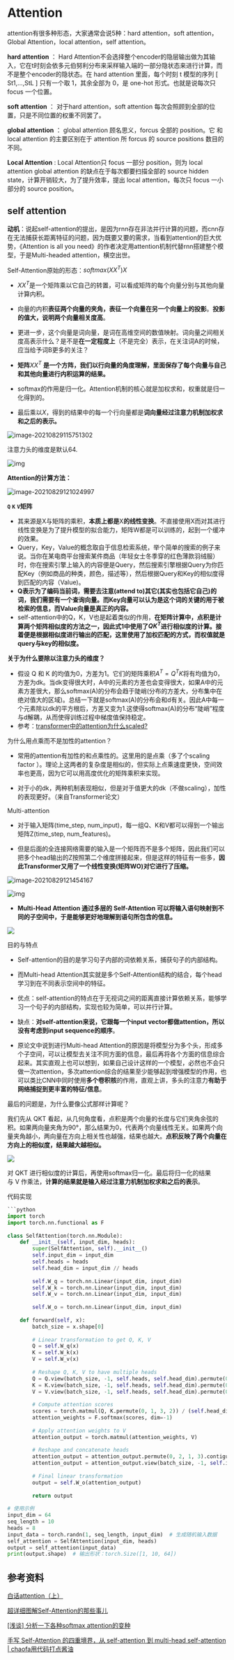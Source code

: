 # Attention

attention有很多种形态，大家通常会说5种：hard attention，soft attention，Global Attention，local attention，self attention。


**hard attention** ：
Hard Attention不会选择整个encoder的隐层输出做为其输入，它在t时刻会依多元伯努利分布来采样输入端的一部分隐状态来进行计算，而不是整个encoder的隐状态。在 hard attention 里面，每个时刻 t 模型的序列 [ St1,…,StL ] 只有一个取 1，其余全部为 0，是 one-hot 形式。也就是说每次只focus 一个位置。


**soft attention** ：
对于hard attention，soft attention 每次会照顾到全部的位置，只是不同位置的权重不同罢了。


**global attention** ：
global attention 顾名思义，forcus 全部的 position。它 和 local attention 的主要区别在于 attention 所 forcus 的 source positions 数目的不同。


**Local Attention** :
Local Attention只 focus 一部分 position，则为 local attention
global attention 的缺点在于每次都要扫描全部的 source hidden state，计算开销较大，为了提升效率，提出 local attention，每次只 focus 一小部分的 source position。

## self attention
**动机**：说起self-attention的提出，是因为rnn存在非法并行计算的问题，而cnn存在无法捕获长距离特征的问题，因为既要又要的需求，当看到attention的巨大优势，《Attention is all you need》的作者决定用attention机制代替rnn搭建整个模型，于是Multi-headed attention，横空出世。

Self-Attention原始的形态：$softmax(XX^T)X$

- $XX^T$是一个矩阵乘以它自己的转置，可以看成矩阵的每个向量分别与其他向量计算内积。

- 向量的内积**表征两个向量的夹角，表征一个向量在另一个向量上的投影**。**投影的值大，说明两个向量相关度高**。

- 更进一步，这个向量是词向量，是词在高维空间的数值映射。词向量之间相关度高表示什么？是不是**在一定程度上**（不是完全）表示，在关注词A的时候，应当给予词B更多的关注？

- **矩阵**$XX^T$ **是一个方阵，我们以行向量的角度理解，里面保存了每个向量与自己和其他向量进行内积运算的结果。**

- softmax的作用是归一化。Attention机制的核心就是加权求和，权重就是归一化得到的。
- 最后乘以$X$，得到的结果中的每一个行向量都是**词向量经过注意力机制加权求和之后的表示。**

![image-20210829115751302](img/image-20210829115751302.png)

注意力头的维度是默认64.

![img](img/self-attention-output-16343573548681.png)

**Attention的计算方法：**

![image-20210829121024997](img/image-20210829121024997.png)

**`Q`** **`K`** **`V`矩阵**

- 其来源是X与矩阵的乘积，**本质上都是**X**的线性变换**。不直接使用X而对其进行线性变换是为了提升模型的拟合能力，矩阵W都是可以训练的，起到一个缓冲的效果。
- Query，Key，Value的概念取自于信息检索系统，举个简单的搜索的例子来说。当你在某电商平台搜索某件商品（年轻女士冬季穿的红色薄款羽绒服）时，你在搜索引擎上输入的内容便是Query，然后搜索引擎根据Query为你匹配Key（例如商品的种类，颜色，描述等），然后根据Query和Key的相似度得到匹配的内容（Value)。
- **Q表示为了编码当前词，需要去注意(attend to)其它(其实也包括它自己)的词，我们需要有一个查询向量。而Key向量可以认为是这个词的关键的用于被检索的信息，而Value向量是真正的内容。**
- self-attention中的Q，K，V也是起着类似的作用，**在矩阵计算中，点积是计算两个矩阵相似度的方法之一，因此式1中使用了$QK^T$进行相似度的计算。接着便是根据相似度进行输出的匹配，这里使用了加权匹配的方式，而权值就是query与key的相似度。**

**关于为什么要除以注意力头的维度？**

- 假设 Q 和 K 的均值为0，方差为1。它们的矩阵乘积$A^T=Q^TK$将有均值为0，方差为dk。当dk变得很大时，A中的元素的方差也会变得很大，如果A中的元素方差很大，那么softmax(A)的分布会趋于陡峭(分布的方差大，分布集中在绝对值大的区域)。总结一下就是softmax(A)的分布会和d有关。因此A中每一个元素除以dk的平方根后，方差又变为1.这使得softmax(A)的分布“陡峭”程度与d解耦，从而使得训练过程中梯度值保持稳定。
- 参考：[transformer中的attention为什么scaled?](https://www.zhihu.com/question/339723385/answer/782509914)

为什么用点乘而不是加性的attention？

- 常用的attention有加性的和点乘性的。这里用的是点乘（多了个scaling factor ）。理论上这两者的复杂度是相似的，但实际上点乘速度更快，空间效率也更高，因为它可以用高度优化的矩阵乘积来实现。

- 对于小的dk，两种机制表现相似，但是对于值更大的dk（不做scaling），加性的表现更好。（来自Transformer论文）

Multi-attention

- 对于输入矩阵(time_step, num_input)，每一组Q、K和V都可以得到一个输出矩阵Z(time_step, num_features)。

- 但是后面的全连接网络需要的输入是一个矩阵而不是多个矩阵，因此我们可以把多个head输出的Z按照第二个维度拼接起来，但是这样的特征有一些多，**因此Transformer又用了一个线性变换(矩阵WO)对它进行了压缩。**

![image-20210829121454167](img/image-20210829121454167.png)

![img](img/transformer_multi-headed_self-attention-recap.png)

- **Multi-Head Attention 通过多层的 Self-Attention 可以将输入语句映射到不同的子空间中，于是能够更好地理解到语句所包含的信息。**

![](img/image-20210914185348.png)

目的与特点

- Self-attention的目的是学习句子内部的词依赖关系，捕获句子的内部结构。

- 而Multi-head Attention其实就是多个Self-Attention结构的结合，每个head学习到在不同表示空间中的特征。

- 优点：self-attention的特点在于无视词之间的距离直接计算依赖关系，能够学习一个句子的内部结构，实现也较为简单，可以并行计算。

- 缺点：**对self-attention来说，它跟每一个input vector都做attention，所以没有考虑到input sequence的顺序**。
- 原论文中说到进行Multi-head Attention的原因是将模型分为多个头，形成多个子空间，可以让模型去关注不同方面的信息，最后再将各个方面的信息综合起来。其实直观上也可以想到，如果自己设计这样的一个模型，必然也不会只做一次attention，多次attention综合的结果至少能够起到增强模型的作用，也可以类比CNN中同时使用**多个卷积核**的作用，直观上讲，多头的注意力**有助于网络捕捉到更丰富的特征/信息**。


最后的问题是，为什么要像公式那样计算呢？

我们先从 QKT 看起，从几何角度看，点积是两个向量的长度与它们夹角余弦的积。如果两向量夹角为90°，那么结果为0，代表两个向量线性无关。如果两个向量夹角越小，两向量在方向上相关性也越强，结果也越大。**点积反映了两个向量在方向上的相似度，结果越大越相似。**

![](https://pic4.zhimg.com/v2-102d2c04012fe1d8f8a5a8e8cdd728a9_1440w.jpg)

对 QKT 进行相似度的计算后，再使用softmax归一化。最后将归一化的结果与 V 作乘法，**计算的结果就是输入经过注意力机制加权求和之后的表示**。


代码实现

```python
```python
import torch
import torch.nn.functional as F
 
class SelfAttention(torch.nn.Module):
    def __init__(self, input_dim, heads):
        super(SelfAttention, self).__init__()
        self.input_dim = input_dim
        self.heads = heads
        self.head_dim = input_dim // heads
 
        self.W_q = torch.nn.Linear(input_dim, input_dim)
        self.W_k = torch.nn.Linear(input_dim, input_dim)
        self.W_v = torch.nn.Linear(input_dim, input_dim)
 
        self.W_o = torch.nn.Linear(input_dim, input_dim)
 
    def forward(self, x):
        batch_size = x.shape[0]
 
        # Linear transformation to get Q, K, V
        Q = self.W_q(x)
        K = self.W_k(x)
        V = self.W_v(x)
 
        # Reshape Q, K, V to have multiple heads
        Q = Q.view(batch_size, -1, self.heads, self.head_dim).permute(0, 2, 1, 3)
        K = K.view(batch_size, -1, self.heads, self.head_dim).permute(0, 2, 1, 3)
        V = V.view(batch_size, -1, self.heads, self.head_dim).permute(0, 2, 1, 3)
 
        # Compute attention scores
        scores = torch.matmul(Q, K.permute(0, 1, 3, 2)) / (self.head_dim ** 0.5)
        attention_weights = F.softmax(scores, dim=-1)
 
        # Apply attention weights to V
        attention_output = torch.matmul(attention_weights, V)
 
        # Reshape and concatenate heads
        attention_output = attention_output.permute(0, 2, 1, 3).contiguous()
        attention_output = attention_output.view(batch_size, -1, self.input_dim)
 
        # Final linear transformation
        output = self.W_o(attention_output)
 
        return output
 
# 使用示例
input_dim = 64
seq_length = 10
heads = 8
input_data = torch.randn(1, seq_length, input_dim)  # 生成随机输入数据
self_attention = SelfAttention(input_dim, heads)
output = self_attention(input_data)
print(output.shape)  # 输出形状：torch.Size([1, 10, 64])
```




## 参考资料

[白话attention（上）](https://zhuanlan.zhihu.com/p/73357761)

[超详细图解Self-Attention的那些事儿](https://mp.weixin.qq.com/s/t2CY0xFFB1gwXChlDhlE3g)

[[浅谈] 分析一下各种softmax attention的变种](https://zhuanlan.zhihu.com/p/18416338998) 

[手写 Self-Attention 的四重境界，从 self-attention 到 multi-head self-attention | chaofa用代码打点酱油](https://bruceyuan.com/hands-on-code/from-self-attention-to-multi-head-self-attention.html)


